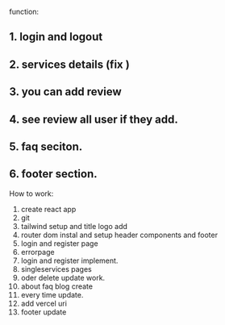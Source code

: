
function:
## 1. login and logout 
## 2. services details (fix )
## 3. you can add review
## 4. see review all user if they add.
## 5. faq seciton.
## 6. footer section.


How to work:
 1. create react app
 2. git 
 3. tailwind setup and title logo add
 4. router dom instal and setup header components and footer
 6. login and register page
 5. errorpage
 6. login and register implement.
 7. singleservices pages 
 8. oder delete update work.
 9. about faq blog create 
 10. every time update.
 11. add vercel uri
 12. footer update



